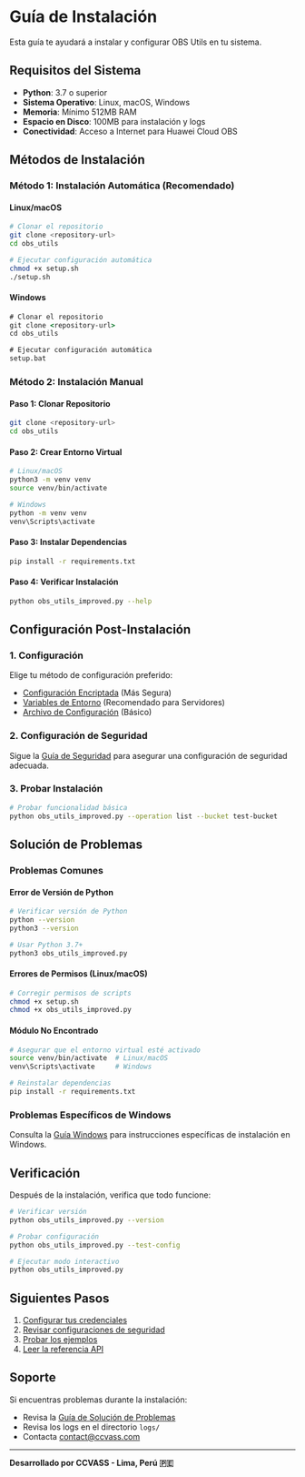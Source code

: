 # Guía de Instalación

Esta guía te ayudará a instalar y configurar OBS Utils en tu sistema.

## Requisitos del Sistema

- **Python**: 3.7 o superior
- **Sistema Operativo**: Linux, macOS, Windows
- **Memoria**: Mínimo 512MB RAM
- **Espacio en Disco**: 100MB para instalación y logs
- **Conectividad**: Acceso a Internet para Huawei Cloud OBS

## Métodos de Instalación

### Método 1: Instalación Automática (Recomendado)

#### Linux/macOS
```bash
# Clonar el repositorio
git clone <repository-url>
cd obs_utils

# Ejecutar configuración automática
chmod +x setup.sh
./setup.sh
```

#### Windows
```cmd
# Clonar el repositorio
git clone <repository-url>
cd obs_utils

# Ejecutar configuración automática
setup.bat
```

### Método 2: Instalación Manual

#### Paso 1: Clonar Repositorio
```bash
git clone <repository-url>
cd obs_utils
```

#### Paso 2: Crear Entorno Virtual
```bash
# Linux/macOS
python3 -m venv venv
source venv/bin/activate

# Windows
python -m venv venv
venv\Scripts\activate
```

#### Paso 3: Instalar Dependencias
```bash
pip install -r requirements.txt
```

#### Paso 4: Verificar Instalación
```bash
python obs_utils_improved.py --help
```

## Configuración Post-Instalación

### 1. Configuración
Elige tu método de configuración preferido:
- [Configuración Encriptada](CONFIGURACION.md#configuración-encriptada) (Más Segura)
- [Variables de Entorno](CONFIGURACION.md#variables-de-entorno) (Recomendado para Servidores)
- [Archivo de Configuración](CONFIGURACION.md#archivo-de-configuración) (Básico)

### 2. Configuración de Seguridad
Sigue la [Guía de Seguridad](SEGURIDAD.md) para asegurar una configuración de seguridad adecuada.

### 3. Probar Instalación
```bash
# Probar funcionalidad básica
python obs_utils_improved.py --operation list --bucket test-bucket
```

## Solución de Problemas

### Problemas Comunes

#### Error de Versión de Python
```bash
# Verificar versión de Python
python --version
python3 --version

# Usar Python 3.7+
python3 obs_utils_improved.py
```

#### Errores de Permisos (Linux/macOS)
```bash
# Corregir permisos de scripts
chmod +x setup.sh
chmod +x obs_utils_improved.py
```

#### Módulo No Encontrado
```bash
# Asegurar que el entorno virtual esté activado
source venv/bin/activate  # Linux/macOS
venv\Scripts\activate     # Windows

# Reinstalar dependencias
pip install -r requirements.txt
```

### Problemas Específicos de Windows
Consulta la [Guía Windows](GUIA_WINDOWS.md) para instrucciones específicas de instalación en Windows.

## Verificación

Después de la instalación, verifica que todo funcione:

```bash
# Verificar versión
python obs_utils_improved.py --version

# Probar configuración
python obs_utils_improved.py --test-config

# Ejecutar modo interactivo
python obs_utils_improved.py
```

## Siguientes Pasos

1. [Configurar tus credenciales](CONFIGURACION.md)
2. [Revisar configuraciones de seguridad](SEGURIDAD.md)
3. [Probar los ejemplos](EJEMPLOS.md)
4. [Leer la referencia API](API.md)

## Soporte

Si encuentras problemas durante la instalación:
- Revisa la [Guía de Solución de Problemas](SOLUCION_PROBLEMAS.md)
- Revisa los logs en el directorio `logs/`
- Contacta [contact@ccvass.com](mailto:contact@ccvass.com)

---

**Desarrollado por CCVASS - Lima, Perú 🇵🇪**
